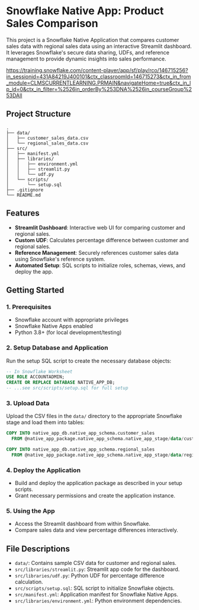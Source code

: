 # Snowflake Native App: Product Sales Comparison

This project is a Snowflake Native Application that compares customer sales data with regional sales data using an interactive Streamlit dashboard. It leverages Snowflake's secure data sharing, UDFs, and reference management to provide dynamic insights into sales performance.

https://training.snowflake.com/content-player/app/sf/play/rco/146715256?in_sessionid=431A84219J400101&ctx_classroomId=146715273&ctx_in_from_module=CLMSCURRENTLEARNING.PRMAIN&navigateHome=true&ctx_in_lp_id=0&ctx_in_filter=%2526in_orderBy%253DNA%2526in_courseGroup%253DAll

## Project Structure

```
.
├── data/
│   ├── customer_sales_data.csv
│   └── regional_sales_data.csv
├── src/
│   ├── manifest.yml
│   ├── libraries/
│   │   ├── environment.yml
│   │   ├── streamlit.py
│   │   └── udf.py
│   └── scripts/
│       └── setup.sql
├── .gitignore
└── README.md
```

## Features

- **Streamlit Dashboard**: Interactive web UI for comparing customer and regional sales.
- **Custom UDF**: Calculates percentage difference between customer and regional sales.
- **Reference Management**: Securely references customer sales data using Snowflake's reference system.
- **Automated Setup**: SQL scripts to initialize roles, schemas, views, and deploy the app.

## Getting Started

### 1. Prerequisites

- Snowflake account with appropriate privileges
- Snowflake Native Apps enabled
- Python 3.8+ (for local development/testing)

### 2. Setup Database and Application

Run the setup SQL script to create the necessary database objects:

```sql
-- In Snowflake Worksheet
USE ROLE ACCOUNTADMIN;
CREATE OR REPLACE DATABASE NATIVE_APP_DB;
-- ...see src/scripts/setup.sql for full setup
```

### 3. Upload Data

Upload the CSV files in the `data/` directory to the appropriate Snowflake stage and load them into tables:

```sql
COPY INTO native_app_db.native_app_schema.customer_sales
  FROM @native_app_package.native_app_schema.native_app_stage/data/customer_sales_data.csv;

COPY INTO native_app_db.native_app_schema.regional_sales
  FROM @native_app_package.native_app_schema.native_app_stage/data/regional_sales_data.csv;
```

### 4. Deploy the Application

- Build and deploy the application package as described in your setup scripts.
- Grant necessary permissions and create the application instance.

### 5. Using the App

- Access the Streamlit dashboard from within Snowflake.
- Compare sales data and view percentage differences interactively.

## File Descriptions

- `data/`: Contains sample CSV data for customer and regional sales.
- `src/libraries/streamlit.py`: Streamlit app code for the dashboard.
- `src/libraries/udf.py`: Python UDF for percentage difference calculation.
- `src/scripts/setup.sql`: SQL script to initialize Snowflake objects.
- `src/manifest.yml`: Application manifest for Snowflake Native Apps.
- `src/libraries/environment.yml`: Python environment dependencies.
